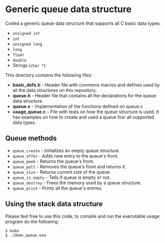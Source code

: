 Generic queue data structure
====================
Coded a generic queue data structure that supports all C basic data types:
* `unsigned int`
* `int`
* `unsigned long`
* `long`
* `float`
* `double`
* Strings (`char *`)

This directory contains the following files:
* **basic_defs.h** - Header file with commons macros and defines used by all the data structures on this repository.
* **queue.h** - Header file that contains all the declarations for the queue data structure.
* **queue.c** - Implementation of the functions defined on queue.c
* **usage_queue.c** - File with tests on how the queue structure is used. It has examples on how to create and used a queue fosr all supported data types.

## Queue methods
* `queue_create` - Initializes an empty queue structure.
* `queue_offer` - Adds new entry to the queue's front.
* `queue_peek` - Returns the queue's front.
* `queue_poll` - Removes the queue's front and returns it.
* `queue_size` - Returns current size of the queue.
* `queue_is_empty` - Tells if queue is empty or not.
* `queue_destroy` - Frees the memory used by a queue structure.
* `queue_print` - Prints all the queue's entries.

## Using the stack data structure
Please feel free to use this code, to compile and run the executable usage program do the following:
```bash
$ make
$ ./demo_queue.exe
```